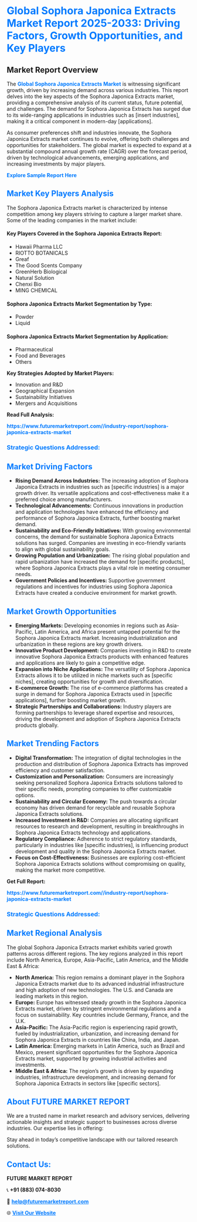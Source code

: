 <h1 style="color: #007BFF;">Global Sophora Japonica Extracts Market Report 2025-2033: Driving Factors, Growth Opportunities, and Key Players</h1>

<section id="overview">
<h2>Market Report Overview</h2>
<p>The <a href="https://www.futuremarketreport.com//industry-report/sophora-japonica-extracts-market" style="color: #007BFF; text-decoration: none;"><strong>Global Sophora Japonica Extracts Market</strong></a> is witnessing significant growth, driven by increasing demand across various industries. This report delves into the key aspects of the Sophora Japonica Extracts market, providing a comprehensive analysis of its current status, future potential, and challenges. The demand for Sophora Japonica Extracts has surged due to its wide-ranging applications in industries such as [insert industries], making it a critical component in modern-day [applications].</p>
<p>As consumer preferences shift and industries innovate, the Sophora Japonica Extracts market continues to evolve, offering both challenges and opportunities for stakeholders. The global market is expected to expand at a substantial compound annual growth rate (CAGR) over the forecast period, driven by technological advancements, emerging applications, and increasing investments by major players.</p>
</section>

<section id="overview">
<p><a href="https://www.futuremarketreport.com//request-sample/reportId=79717" style="color: #007BFF; text-decoration: none;"><strong>Explore Sample Report Here</strong></a></p>
</section>

<section id="key-players">
<h2 style="color: #007BFF;">Market Key Players Analysis</h2>
<p>The Sophora Japonica Extracts market is characterized by intense competition among key players striving to capture a larger market share. Some of the leading companies in the market include:</p>
<h4>Key Players Covered in the Sophora Japonica Extracts Report:</h4>
<ul><li>Hawaii Pharma LLC</li><li>RIOTTO BOTANICALS</li><li>Greaf</li><li>The Good Scents Company</li><li>GreenHerb Biological</li><li>Natural Solution</li><li>Chenxi Bio</li><li>MING CHEMICAL</li></ul>
<h4>Sophora Japonica Extracts Market Segmentation by Type:</h4>
<ul><li>Powder</li><li>Liquid</li></ul>

<h4>Sophora Japonica Extracts Market Segmentation by Application:</h4>
<ul><li>Pharmaceutical</li><li>Food and Beverages</li><li>Others</li></ul>
<p><strong>Key Strategies Adopted by Market Players:</strong></p>
<ul>
<li>Innovation and R&D</li>
<li>Geographical Expansion</li>
<li>Sustainability Initiatives</li>
<li>Mergers and Acquisitions</li>
</ul>
</section>

<section>
<p><strong>Read Full Analysis: </strong></p><a href="https://www.futuremarketreport.com//industry-report/sophora-japonica-extracts-market" style="color: #007BFF; text-decoration: none;"><strong>https://www.futuremarketreport.com//industry-report/sophora-japonica-extracts-market</strong></a>
<h3 style="color: #007BFF;">Strategic Questions Addressed:</h3>
</section>

<section id="driving-factors">
<h2 style="color: #007BFF;">Market Driving Factors</h2>
<ul>
<li><strong>Rising Demand Across Industries:</strong> The increasing adoption of Sophora Japonica Extracts in industries such as [specific industries] is a major growth driver. Its versatile applications and cost-effectiveness make it a preferred choice among manufacturers.</li>
<li><strong>Technological Advancements:</strong> Continuous innovations in production and application technologies have enhanced the efficiency and performance of Sophora Japonica Extracts, further boosting market demand.</li>
<li><strong>Sustainability and Eco-Friendly Initiatives:</strong> With growing environmental concerns, the demand for sustainable Sophora Japonica Extracts solutions has surged. Companies are investing in eco-friendly variants to align with global sustainability goals.</li>
<li><strong>Growing Population and Urbanization:</strong> The rising global population and rapid urbanization have increased the demand for [specific products], where Sophora Japonica Extracts plays a vital role in meeting consumer needs.</li>
<li><strong>Government Policies and Incentives:</strong> Supportive government regulations and incentives for industries using Sophora Japonica Extracts have created a conducive environment for market growth.</li>
</ul>
</section>

<section id="growth-opportunities">
<h2 style="color: #007BFF;">Market Growth Opportunities</h2>
<ul>
<li><strong>Emerging Markets:</strong> Developing economies in regions such as Asia-Pacific, Latin America, and Africa present untapped potential for the Sophora Japonica Extracts market. Increasing industrialization and urbanization in these regions are key growth drivers.</li>
<li><strong>Innovative Product Development:</strong> Companies investing in R&D to create innovative Sophora Japonica Extracts products with enhanced features and applications are likely to gain a competitive edge.</li>
<li><strong>Expansion into Niche Applications:</strong> The versatility of Sophora Japonica Extracts allows it to be utilized in niche markets such as [specific niches], creating opportunities for growth and diversification.</li>
<li><strong>E-commerce Growth:</strong> The rise of e-commerce platforms has created a surge in demand for Sophora Japonica Extracts used in [specific applications], further boosting market growth.</li>
<li><strong>Strategic Partnerships and Collaborations:</strong> Industry players are forming partnerships to leverage shared expertise and resources, driving the development and adoption of Sophora Japonica Extracts products globally.</li>
</ul>
</section>

<section id="trending-factors">
<h2 style="color: #007BFF;">Market Trending Factors</h2>
<ul>
<li><strong>Digital Transformation:</strong> The integration of digital technologies in the production and distribution of Sophora Japonica Extracts has improved efficiency and customer satisfaction.</li>
<li><strong>Customization and Personalization:</strong> Consumers are increasingly seeking personalized Sophora Japonica Extracts solutions tailored to their specific needs, prompting companies to offer customizable options.</li>
<li><strong>Sustainability and Circular Economy:</strong> The push towards a circular economy has driven demand for recyclable and reusable Sophora Japonica Extracts solutions.</li>
<li><strong>Increased Investment in R&D:</strong> Companies are allocating significant resources to research and development, resulting in breakthroughs in Sophora Japonica Extracts technology and applications.</li>
<li><strong>Regulatory Compliance:</strong> Adherence to strict regulatory standards, particularly in industries like [specific industries], is influencing product development and quality in the Sophora Japonica Extracts market.</li>
<li><strong>Focus on Cost-Effectiveness:</strong> Businesses are exploring cost-efficient Sophora Japonica Extracts solutions without compromising on quality, making the market more competitive.</li>
</ul>
</section>

<section>
<p><strong>Get Full Report: </strong></p><a href="https://www.futuremarketreport.com//industry-report/sophora-japonica-extracts-market" style="color: #007BFF; text-decoration: none;"><strong>https://www.futuremarketreport.com//industry-report/sophora-japonica-extracts-market</strong></a>
<h3 style="color: #007BFF;">Strategic Questions Addressed:</h3>
</section>


<section id="regional-analysis">
<h2 style="color: #007BFF;">Market Regional Analysis</h2>
<p>The global Sophora Japonica Extracts market exhibits varied growth patterns across different regions. The key regions analyzed in this report include North America, Europe, Asia-Pacific, Latin America, and the Middle East & Africa:</p>
<ul>
<li><strong>North America:</strong> This region remains a dominant player in the Sophora Japonica Extracts market due to its advanced industrial infrastructure and high adoption of new technologies. The U.S. and Canada are leading markets in this region.</li>
<li><strong>Europe:</strong> Europe has witnessed steady growth in the Sophora Japonica Extracts market, driven by stringent environmental regulations and a focus on sustainability. Key countries include Germany, France, and the U.K.</li>
<li><strong>Asia-Pacific:</strong> The Asia-Pacific region is experiencing rapid growth, fueled by industrialization, urbanization, and increasing demand for Sophora Japonica Extracts in countries like China, India, and Japan.</li>
<li><strong>Latin America:</strong> Emerging markets in Latin America, such as Brazil and Mexico, present significant opportunities for the Sophora Japonica Extracts market, supported by growing industrial activities and investments.</li>
<li><strong>Middle East & Africa:</strong> The region’s growth is driven by expanding industries, infrastructure development, and increasing demand for Sophora Japonica Extracts in sectors like [specific sectors].</li>
</ul>
</section>

<footer>
<h2 style="color: #007BFF;">About FUTURE MARKET REPORT</h2>
<p>We are a trusted name in market research and advisory services, delivering actionable insights and strategic support to businesses across diverse industries. Our expertise lies in offering:</p>

<p>Stay ahead in today’s competitive landscape with our tailored research solutions.</p>

<h2 style="color: #007BFF;">Contact Us:</h2>
<p><strong>FUTURE MARKET REPORT</strong></p>
<p>📞 <strong>+91 (883) 074-8030</strong></p>
<p>📧 <strong><a href="mailto:help@futuremarketreport.com" style="color: #007BFF;">help@futuremarketreport.com</a></strong></p>
<p>🌐 <strong><a href="https://www.futuremarketreport.com/" style="color: #007BFF;">Visit Our Website</a></strong></p>
</footer>